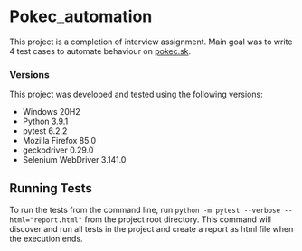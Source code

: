 # Pokec_automation

This project is a completion of interview assignment. 
Main goal was to write 4 test cases to automate behaviour on [pokec.sk](https://pokec.azet.sk/).

### Versions

This project was developed and tested using the following versions:

* Windows 20H2
* Python 3.9.1
* pytest 6.2.2
* Mozilla Firefox 85.0
* geckodriver 0.29.0
* Selenium WebDriver 3.141.0

## Running Tests

To run the tests from the command line, run `python -m pytest --verbose --html="report.html"` from the project root directory.
This command will discover and run all tests in the project and create a report as html file when the execution ends.
